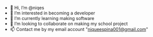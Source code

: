 - 👋 Hi, I’m @niqes
- 👀 I’m interested in becoming a developer
- 🌱 I’m currently learning making software
- 💞️ I’m looking to collaborate on making my school project
- 📫 Contact me by my email account "niqueespina001@gmail.com" 

<!---
niqes/niqes is a ✨ special ✨ repository because its `README.md` (this file) appears on your GitHub profile.
You can click the Preview link to take a look at your changes.
--->

